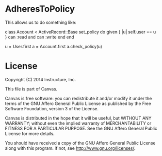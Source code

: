 AdheresToPolicy
===============

This allows us to do something like:

class Account < ActiveRecord::Base
  set_policy do
    given { |u| self.user == u }
    can :read and can :write
  end
end

u = User.first
a = Account.first
a.check_policy(u)

License
=======

Copyright (C) 2014 Instructure, Inc.

This file is part of Canvas.

Canvas is free software: you can redistribute it and/or modify it under
the terms of the GNU Affero General Public License as published by the Free
Software Foundation, version 3 of the License.

Canvas is distributed in the hope that it will be useful, but WITHOUT ANY
WARRANTY; without even the implied warranty of MERCHANTABILITY or FITNESS FOR
A PARTICULAR PURPOSE. See the GNU Affero General Public License for more
details.

You should have received a copy of the GNU Affero General Public License along
with this program. If not, see <http://www.gnu.org/licenses/>.
